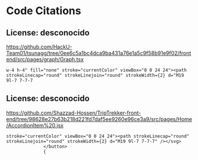 # Code Citations

## License: desconocido
https://github.com/HackU-Team01/tsunagg/tree/0ee6c5a1bc4dca9ba431a76e1a5c9f58b91e9f02/frontend/src/pages/graph/Graph.tsx

```
w-4 h-4" fill="none" stroke="currentColor" viewBox="0 0 24 24"><path strokeLinecap="round" strokeLinejoin="round" strokeWidth={2} d="M19 9l-7 7-7-7
```


## License: desconocido
https://github.com/Shazzad-Hossen/TripTrekker-front-end/tree/98628e27b63b218d221fd7daf5ee9260e96ce3a9/src/pages/Home/AccordionItem%20.jsx

```
stroke="currentColor" viewBox="0 0 24 24"><path strokeLinecap="round" strokeLinejoin="round" strokeWidth={2} d="M19 9l-7 7-7-7" /></svg>
              </button>
              {
```

